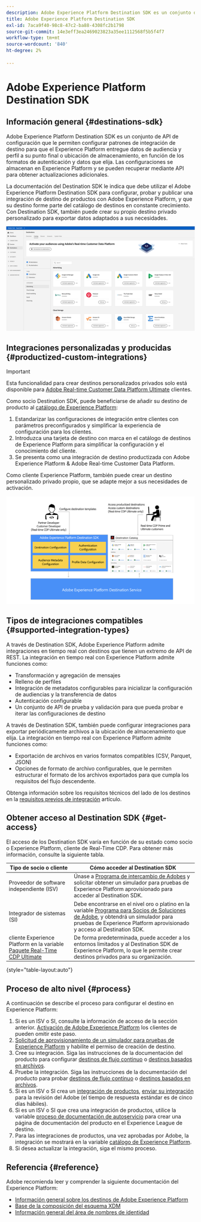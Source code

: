 ```yaml
---
description: Adobe Experience Platform Destination SDK es un conjunto de API de configuración que le permiten configurar patrones de integración de destino para que el Experience Platform entregue datos de audiencia y perfil a su punto final o ubicación de almacenamiento, en función de los formatos de autenticación y datos que elija. Las configuraciones se almacenan en Experience Platform y se pueden recuperar mediante API para obtener actualizaciones adicionales.
title: Adobe Experience Platform Destination SDK
exl-id: 7aca9f40-98c8-47c2-ba88-4308fc2b1798
source-git-commit: 14e3eff3ea2469023823a35ee1112568f5b5f4f7
workflow-type: tm+mt
source-wordcount: '840'
ht-degree: 2%

---
```


# Adobe Experience Platform Destination SDK

## Información general {#destinations-sdk}

Adobe Experience Platform Destination SDK es un conjunto de API de configuración que le permiten configurar patrones de integración de destino para que el Experience Platform entregue datos de audiencia y perfil a su punto final o ubicación de almacenamiento, en función de los formatos de autenticación y datos que elija. Las configuraciones se almacenan en Experience Platform y se pueden recuperar mediante API para obtener actualizaciones adicionales.

La documentación del Destination SDK le indica que debe utilizar el Adobe Experience Platform Destination SDK para configurar, probar y publicar una integración de destino de productos con Adobe Experience Platform, y que su destino forme parte del catálogo de destinos en constante crecimiento. Con Destination SDK, también puede crear su propio destino privado personalizado para exportar datos adaptados a sus necesidades.

![Captura de pantalla de la interfaz de usuario del Experience Platform que muestra el catálogo de destinos](./assets/destinations-catalog-overview.png)

## Integraciones personalizadas y producidas {#productized-custom-integrations}

>[!IMPORTANT]
>
> Esta funcionalidad para crear destinos personalizados privados solo está disponible para [Adobe Real-time Customer Data Platform Ultimate](https://helpx.adobe.com/legal/product-descriptions/real-time-customer-data-platform.html) clientes.

Como socio Destination SDK, puede beneficiarse de añadir su destino de producto al [catálogo de Experience Platform](/help/destinations/catalog/overview.md):
1. Estandarizar las configuraciones de integración entre clientes con parámetros preconfigurados y simplificar la experiencia de configuración para los clientes.
2. Introduzca una tarjeta de destino con marca en el catálogo de destinos de Experience Platform para simplificar la configuración y el conocimiento del cliente.
3. Se presenta como una integración de destino productizada con Adobe Experience Platform &amp; Adobe Real-time Customer Data Platform.

Como cliente Experience Platform, también puede crear un destino personalizado privado propio, que se adapte mejor a sus necesidades de activación.

![Diagrama general que muestra cómo los desarrolladores de destino interactúan con Destination SDK y cómo se benefician los clientes de Real-Time CDP de los destinos productivos y privados.](./assets/destination-sdk-visual.png)

## Tipos de integraciones compatibles {#supported-integration-types}

A través de Destination SDK, Adobe Experience Platform admite integraciones en tiempo real con destinos que tienen un extremo de API de REST. La integración en tiempo real con Experience Platform admite funciones como:
* Transformación y agregación de mensajes
* Relleno de perfiles
* Integración de metadatos configurables para inicializar la configuración de audiencias y la transferencia de datos
* Autenticación configurable
* Un conjunto de API de prueba y validación para que pueda probar e iterar las configuraciones de destino

A través de Destination SDK, también puede configurar integraciones para exportar periódicamente archivos a la ubicación de almacenamiento que elija. La integración en tiempo real con Experience Platform admite funciones como:
* Exportación de archivos en varios formatos compatibles (CSV, Parquet, JSON)
* Opciones de formato de archivo configurables, que le permiten estructurar el formato de los archivos exportados para que cumpla los requisitos del flujo descendente.

Obtenga información sobre los requisitos técnicos del lado de los destinos en la [requisitos previos de integración](./integration-prerequisites.md) artículo.

## Obtener acceso al Destination SDK {#get-access}

El acceso de los Destination SDK varía en función de su estado como socio o Experience Platform, cliente de Real-Time CDP. Para obtener más información, consulte la siguiente tabla.


| Tipo de socio o cliente | Cómo acceder al Destination SDK |
---------|----------|
| Proveedor de software independiente (ISV) | Únase a [Programa de intercambio de Adobes](https://partners.adobe.com/exchangeprogram/experiencecloud.html) y solicitar obtener un simulador para pruebas de Experience Platform aprovisionado para acceder al Destination SDK. |
| Integrador de sistemas (SI) | Debe encontrarse en el nivel oro o platino en la variable [Programa para Socios de Soluciones de Adobe](https://solutionpartners.adobe.com/home.html), y obtendrá un simulador para pruebas de Experience Platform aprovisionado y acceso al Destination SDK. |
| cliente Experience Platform en la variable [Paquete Real-Time CDP Ultimate](https://helpx.adobe.com/legal/product-descriptions/real-time-customer-data-platform.html) | De forma predeterminada, puede acceder a los entornos limitados y al Destination SDK de Experience Platform, lo que le permite crear destinos privados para su organización. |

{style=&quot;table-layout:auto&quot;}

## Proceso de alto nivel {#process}

A continuación se describe el proceso para configurar el destino en Experience Platform:

1. Si es un ISV o SI, consulte la información de acceso de la sección anterior. [Activación de Adobe Experience Platform](https://helpx.adobe.com/legal/product-descriptions/adobe-experience-platform0.html) los clientes de pueden omitir este paso.
2. [Solicitud de aprovisionamiento de un simulador para pruebas de Experience Platform](https://adobeexchangeec.zendesk.com/hc/en-us/articles/360037457812-Adobe-Experience-Platform-Sandbox-Accounts-Access-Adding-Users-and-Support) y habilite el permiso de creación de destino.
3. Cree su integración. Siga las instrucciones de la documentación del producto para configurar [destinos de flujo continuo](./configure-destination-instructions.md) o [destinos basados en archivos](./configure-file-based-destination-instructions.md).
4. Pruebe la integración. Siga las instrucciones de la documentación del producto para probar [destinos de flujo continuo](./test-destination.md) o [destinos basados en archivos](./file-based-destination-testing-overview.md).
5. Si es un ISV o SI crea un [integración de productos](./overview.md#productized-custom-integrations), [enviar su integración](./submit-destination.md) para la revisión del Adobe (el tiempo de respuesta estándar es de cinco días hábiles).
6. Si es un ISV o SI que crea una integración de productos, utilice la variable [proceso de documentación de autoservicio](./docs-framework/documentation-instructions.md) para crear una página de documentación del producto en el Experience League de destino.
7. Para las integraciones de productos, una vez aprobadas por Adobe, la integración se mostrará en la variable [catálogo de Experience Platform](/help/destinations/catalog/overview.md).
8. Si desea actualizar la integración, siga el mismo proceso.

## Referencia {#reference}

Adobe recomienda leer y comprender la siguiente documentación del Experience Platform:

* [Información general sobre los destinos de Adobe Experience Platform](https://experienceleague.adobe.com/docs/experience-platform/destinations/home.html?lang=en)
* [Base de la composición del esquema XDM](https://experienceleague.adobe.com/docs/experience-platform/xdm/schema/composition.html?lang=es)
* [Información general del área de nombres de identidad](https://experienceleague.adobe.com/docs/experience-platform/identity/namespaces.html?lang=es)
